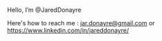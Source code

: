 Hello, I’m @JaredDonayre

Here's how to reach me : jar.donayre@gmail.com or https://www.linkedin.com/in/jareddonayre/

<!---
JaredDonayre/JaredDonayre is a ✨ special ✨ repository because its `README.md` (this file) appears on your GitHub profile.
You can click the Preview link to take a look at your changes.
--->
